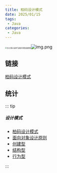 ```yaml
---
title: 柏码设计模式
date: 2025/01/15
tags:
 - Java
categories:
 - Java
---
```


<img src="https://bizhi1.com/wp-content/uploads/2025/06/retro-sunset-drive-vaporwave-cityscape-desktop-wallpaper-4k.jpg" alt="复古日落大道蒸汽波城市景观桌面壁纸" style="zoom: 33%;" />![img.png](img.png)

## 链接

[柏码设计模式](/docs/Java/Baima/Design/1-Design.html)

## 统计

::: tip

##### 设计模式

- [柏码设计模式](/docs/Java/Baima/Design/1-Design.html)
- [面向对象设计原则](/docs/Java/Baima/Design/2-Design.html)
- [创建型](/docs/Java/Baima/Design/3-Design.html)
- [结构型](/docs/Java/Baima/Design/4-Design.html)
- [行为型](/docs/Java/Baima/Design/5-Design.html)

:::